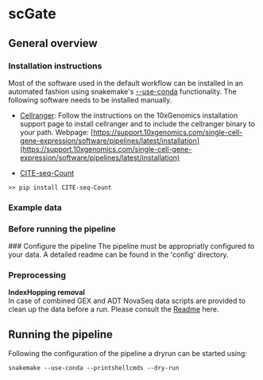 # scGate 

## General overview


### Installation instructions
Most of the software used in the default workflow can be installed in an automated fashion using snakemake's [--use-conda](https://snakemake.readthedocs.io/en/stable/snakefiles/deployment.html#integrated-package-management) functionality. 
The following software needs to be installed manually.

- [Cellranger](https://support.10xgenomics.com/single-cell-gene-expression/software/pipelines/latest/what-is-cell-ranger): Follow the instructions on the 10xGenomics installation support page to install cellranger and to include the cellranger binary to your path.
Webpage: [https://support.10xgenomics.com/single-cell-gene-expression/software/pipelines/latest/installation](https://support.10xgenomics.com/single-cell-gene-expression/software/pipelines/latest/installation)

- [CITE-seq-Count](https://hoohm.github.io/CITE-seq-Count/) 
 
```
>> pip install CITE-seq-Count
```


### Example data



### Before running the pipeline

### Configure the pipeline
The pipeline must be appropriatly configured to your data. A detailed readme can be found in the 'config' directory. 


### Preprocessing

**IndexHopping removal**  
In case of combined GEX and ADT NovaSeq data scripts are provided to clean up the data before a run. Please consult the [Readme](snake_master/workflow/scripts/index_hopping_removal/README) here.


## Running the pipeline
Following the configuration of the pipeline a dryrun can be started using:
```
snakemake --use-conda --printshellcmds --dry-run
```



